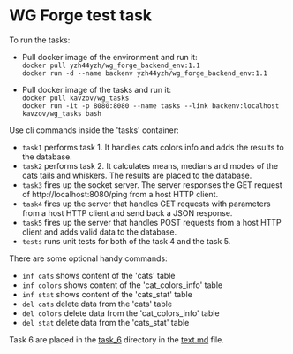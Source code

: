 # WG Forge test task
To run the tasks:
- Pull docker image of the environment and run it:  
`docker pull yzh44yzh/wg_forge_backend_env:1.1`  
`docker run -d --name backenv yzh44yzh/wg_forge_backend_env:1.1`

- Pull docker image of the tasks and run it:  
`docker pull kavzov/wg_tasks`  
`docker run -it -p 8080:8080 --name tasks --link backenv:localhost kavzov/wg_tasks bash`

Use cli commands inside the 'tasks' container:  
- `task1` performs task 1. It handles cats colors info and adds the results to the database.  
- `task2` performs task 2. It calculates means, medians and modes of the cats tails and whiskers. The results are placed to the database.  
- `task3` fires up the socket server. The server responses the GET request of http://localhost:8080/ping from a host HTTP client.  
- `task4` fires up the server that handles GET requests with parameters from a host HTTP client and send back a JSON response.  
- `task5` fires up the server that handles POST requests from a host HTTP client and adds valid data to the database.  
- `tests` runs unit tests for both of the task 4 and the task 5.

There are some optional handy commands:  
- `inf cats` shows content of the 'cats' table  
- `inf colors` shows content of the 'cat_colors_info' table  
- `inf stat` shows content of the 'cats_stat' table
- `del cats` delete data from the 'cats' table  
- `del colors` delete data from the 'cat_colors_info' table  
- `del stat` delete data from the 'cats_stat' table
  
Task 6 are placed in the [task_6](https://github.com/kavzov/testtask/tree/master/task_6) directory in the [text.md](https://github.com/kavzov/testtask/blob/master/task_6/text.md) file.  

